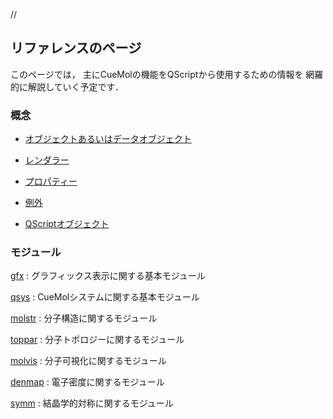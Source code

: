 
//
## リファレンスのページ
このページでは，
主にCueMolの機能をQScriptから使用するための情報を
網羅的に解説していく予定です．
### 概念

-  [オブジェクトあるいはデータオブジェクト](/Ref/Object)

-  [レンダラー](/Ref/Renderer)

-  [プロパティー](/Ref/Property)

-  [例外](/Ref/Exception)

-  [QScriptオブジェクト](/Ref/QScriptObject)
### モジュール

[gfx](/Ref/gfx)
:   グラフィックス表示に関する基本モジュール

[qsys](/Ref/qsys)
:   CueMolシステムに関する基本モジュール

[molstr](/Ref/molstr)
:   分子構造に関するモジュール

[toppar](/Ref/toppar)
:   分子トポロジーに関するモジュール

[molvis](/Ref/molvis)
:   分子可視化に関するモジュール

[denmap](/Ref/denmap)
:   電子密度に関するモジュール

[symm](/Ref/symm)
:   結晶学的対称に関するモジュール

